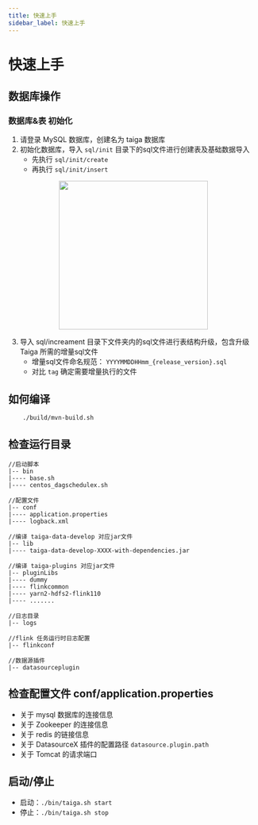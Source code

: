 ```yaml
---
title: 快速上手
sidebar_label: 快速上手
---
```


# 快速上手

## 数据库操作
### 数据库&表 初始化
1. 请登录 MySQL 数据库，创建名为 taiga 数据库
2. 初始化数据库，导入 `sql/init` 目录下的sql文件进行创建表及基础数据导入
    * 先执行 `sql/init/create`
    * 再执行 `sql/init/insert`

<div align="center"> 
    <img src="/img/readme/sqlinit.jpg" width="300" />
</div>

3. 导入 sql/increament 目录下文件夹内的sql文件进行表结构升级，包含升级 Taiga 所需的增量sql文件
   * 增量sql文件命名规范： `YYYYMMDDHHmm_{release_version}.sql`
   * 对比 `tag` 确定需要增量执行的文件


## 如何编译

```Shell
    ./build/mvn-build.sh
```

## 检查运行目录
```
//启动脚本
|-- bin 
|---- base.sh
|---- centos_dagschedulex.sh

//配置文件
|-- conf 
|---- application.properties
|---- logback.xml

//编译 taiga-data-develop 对应jar文件
|-- lib 
|---- taiga-data-develop-XXXX-with-dependencies.jar

//编译 taiga-plugins 对应jar文件
|-- pluginLibs 
|---- dummy
|---- flinkcommon
|---- yarn2-hdfs2-flink110
|---- .......

//日志目录
|-- logs 

//flink 任务运行时日志配置
|-- flinkconf 

//数据源插件
|-- datasourceplugin

```

## 检查配置文件 conf/application.properties
* 关于 mysql 数据库的连接信息
* 关于 Zookeeper 的连接信息
* 关于 redis 的链接信息
* 关于 DatasourceX 插件的配置路径 `datasource.plugin.path`
* 关于 Tomcat 的请求端口

## 启动/停止
* 启动：`./bin/taiga.sh start`
* 停止：`./bin/taiga.sh stop`